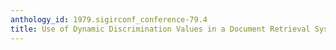 ```yaml
---
anthology_id: 1979.sigirconf_conference-79.4
title: Use of Dynamic Discrimination Values in a Document Retrieval System
---
```

